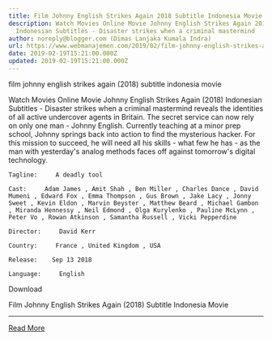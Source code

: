 ```yaml
---
title: Film Johnny English Strikes Again 2018 Subtitle Indonesia Movie
description: Watch Movies Online Movie Johnny English Strikes Again 2018
  Indonesian Subtitles - Disaster strikes when a criminal mastermind
author: noreply@blogger.com (Dimas Lanjaka Kumala Indra)
url: https://www.webmanajemen.com/2019/02/film-johnny-english-strikes-again-2018.html
date: 2019-02-19T15:21:00.000Z
updated: 2019-02-19T15:21:00.000Z
---
```


film johnny english strikes again (2018) subtitle indonesia  movie
  
  
  
  Watch Movies Online Movie Johnny English Strikes Again (2018) Indonesian Subtitles - Disaster strikes when a criminal mastermind reveals the identities of all active undercover agents in Britain.  The secret service can now rely on only one man - Johnny English.  Currently teaching at a minor prep school, Johnny springs back into action to find the mysterious hacker.  For this mission to succeed, he will need all his skills - what few he has - as the man with yesterday's analog methods faces off against tomorrow's digital technology. 
  
  
    Tagline:     A deadly tool   
  
    Cast:     Adam James , Amit Shah , Ben Miller , Charles Dance , David Mumeni , Edward Fox , Emma Thompson , Gus Brown , Jake Lacy , Jonny Sweet , Kevin Eldon , Marvin Beyster , Matthew Beard , Michael Gambon , Miranda Hennessy , Neil Edmond , Olga Kurylenko , Pauline McLynn , Peter Vo , Rowan Atkinson , Samantha Russell , Vicki Pepperdine   
  
    Director:     David Kerr   
  
    Country:     France , United Kingdom , USA   
  
    Release:    Sep 13 2018   
  
    Language:     English   
  
  
  

   Download 

  


  
  
  Film Johnny English Strikes Again (2018) Subtitle Indonesia Movie<hr/> <a href="https://www.webmanajemen.com/2019/02/film-johnny-english-strikes-again-2018.html" rel="follow" class="button" id="read-more">Read More</a>